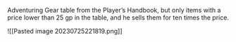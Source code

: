 Adventuring Gear table from the Player’s Handbook, but only items with a price lower than 25 gp in the table, and he sells them for ten times the price.

![[Pasted image 20230725221819.png]]